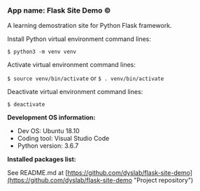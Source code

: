 ### App name: Flask Site Demo &copy;

A learning demostration site for Python Flask framework.

Install Python virtual environment command lines:

`$ python3 -m venv venv`

Activate virtual environment command lines:

`$ source venv/bin/activate` or `$ . venv/bin/activate`

Deactivate virtual environment command lines:

`$ deactivate`


**Development OS information:**

- Dev OS: Ubuntu 18.10
- Coding tool: Visual Studio Code
- Python version: 3.6.7


**Installed packages list:**

See README.md at [https://github.com/dyslab/flask-site-demo](https://github.com/dyslab/flask-site-demo "Project repository")
